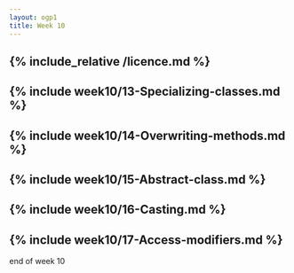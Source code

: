 ```yaml
---
layout: ogp1
title: Week 10
---
```

{% include_relative /licence.md %}
---
{% include week10/13-Specializing-classes.md %}
---
{% include week10/14-Overwriting-methods.md %}
---
{% include week10/15-Abstract-class.md %}
---
{% include week10/16-Casting.md %}
---
{% include week10/17-Access-modifiers.md %}
---
end of week 10